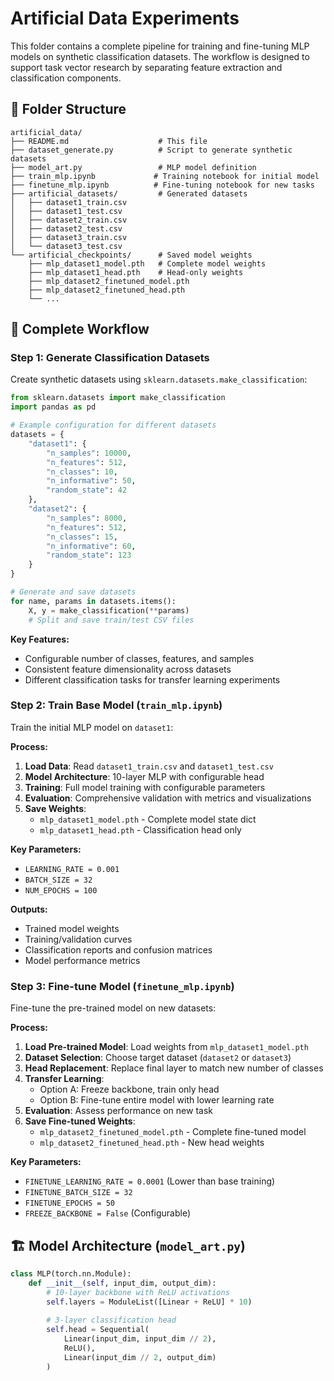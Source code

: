 # Artificial Data Experiments

This folder contains a complete pipeline for training and fine-tuning MLP models on synthetic classification datasets. The workflow is designed to support task vector research by separating feature extraction and classification components.

## 📁 Folder Structure

```
artificial_data/
├── README.md                    # This file
├── dataset_generate.py          # Script to generate synthetic datasets
├── model_art.py                 # MLP model definition
├── train_mlp.ipynb             # Training notebook for initial model
├── finetune_mlp.ipynb          # Fine-tuning notebook for new tasks
├── artificial_datasets/         # Generated datasets
│   ├── dataset1_train.csv
│   ├── dataset1_test.csv
│   ├── dataset2_train.csv
│   ├── dataset2_test.csv
│   ├── dataset3_train.csv
│   └── dataset3_test.csv
└── artificial_checkpoints/      # Saved model weights
    ├── mlp_dataset1_model.pth   # Complete model weights
    ├── mlp_dataset1_head.pth    # Head-only weights
    ├── mlp_dataset2_finetuned_model.pth
    ├── mlp_dataset2_finetuned_head.pth
    └── ...
```

## 🔄 Complete Workflow

### Step 1: Generate Classification Datasets

Create synthetic datasets using `sklearn.datasets.make_classification`:

```python
from sklearn.datasets import make_classification
import pandas as pd

# Example configuration for different datasets
datasets = {
    "dataset1": {
        "n_samples": 10000,
        "n_features": 512,
        "n_classes": 10,
        "n_informative": 50,
        "random_state": 42
    },
    "dataset2": {
        "n_samples": 8000,
        "n_features": 512,
        "n_classes": 15,
        "n_informative": 60,
        "random_state": 123
    }
}

# Generate and save datasets
for name, params in datasets.items():
    X, y = make_classification(**params)
    # Split and save train/test CSV files
```

**Key Features:**
- Configurable number of classes, features, and samples
- Consistent feature dimensionality across datasets
- Different classification tasks for transfer learning experiments

### Step 2: Train Base Model (`train_mlp.ipynb`)

Train the initial MLP model on `dataset1`:

**Process:**
1. **Load Data**: Read `dataset1_train.csv` and `dataset1_test.csv`
2. **Model Architecture**: 10-layer MLP with configurable head
3. **Training**: Full model training with configurable parameters
4. **Evaluation**: Comprehensive validation with metrics and visualizations
5. **Save Weights**: 
   - `mlp_dataset1_model.pth` - Complete model state dict
   - `mlp_dataset1_head.pth` - Classification head only

**Key Parameters:**
- `LEARNING_RATE = 0.001`
- `BATCH_SIZE = 32`
- `NUM_EPOCHS = 100`

**Outputs:**
- Trained model weights
- Training/validation curves
- Classification reports and confusion matrices
- Model performance metrics

### Step 3: Fine-tune Model (`finetune_mlp.ipynb`)

Fine-tune the pre-trained model on new datasets:

**Process:**
1. **Load Pre-trained Model**: Load weights from `mlp_dataset1_model.pth`
2. **Dataset Selection**: Choose target dataset (`dataset2` or `dataset3`)
3. **Head Replacement**: Replace final layer to match new number of classes
4. **Transfer Learning**: 
   - Option A: Freeze backbone, train only head
   - Option B: Fine-tune entire model with lower learning rate
5. **Evaluation**: Assess performance on new task
6. **Save Fine-tuned Weights**:
   - `mlp_dataset2_finetuned_model.pth` - Complete fine-tuned model
   - `mlp_dataset2_finetuned_head.pth` - New head weights

**Key Parameters:**
- `FINETUNE_LEARNING_RATE = 0.0001` (Lower than base training)
- `FINETUNE_BATCH_SIZE = 32`
- `FINETUNE_EPOCHS = 50`
- `FREEZE_BACKBONE = False` (Configurable)

## 🏗️ Model Architecture (`model_art.py`)

```python
class MLP(torch.nn.Module):
    def __init__(self, input_dim, output_dim):
        # 10-layer backbone with ReLU activations
        self.layers = ModuleList([Linear + ReLU] * 10)
        
        # 3-layer classification head
        self.head = Sequential(
            Linear(input_dim, input_dim // 2),
            ReLU(),
            Linear(input_dim // 2, output_dim)
        )
```


